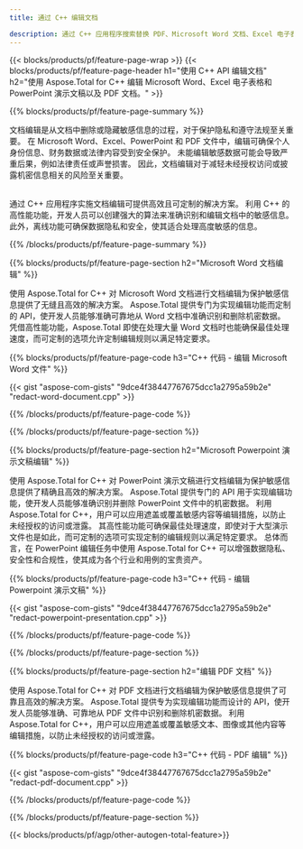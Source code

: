 ```yaml
---
title: 通过 C++ 编辑文档 

description: 通过 C++ 应用程序搜索替换 PDF、Microsoft Word 文档、Excel 电子表格和 PowerPoint 演示文稿数据。列出 C++ 代码
---
```


{{< blocks/products/pf/feature-page-wrap >}}
{{< blocks/products/pf/feature-page-header h1="使用 C++ API 编辑文档" h2="使用 Aspose.Total for C++ 编辑 Microsoft Word、Excel 电子表格和 PowerPoint 演示文稿以及 PDF 文档。" >}}

{{% blocks/products/pf/feature-page-summary %}}

文档编辑是从文档中删除或隐藏敏感信息的过程，对于保护隐私和遵守法规至关重要。 在 Microsoft Word、Excel、PowerPoint 和 PDF 文件中，编辑可确保个人身份信息、财务数据或法律内容受到安全保护。 未能编辑敏感数据可能会导致严重后果，例如法律责任或声誉损害。 因此，文档编辑对于减轻未经授权访问或披露机密信息相关的风险至关重要。<br /><br />

通过 C++ 应用程序实施文档编辑可提供高效且可定制的解决方案。 利用 C++ 的高性能功能，开发人员可以创建强大的算法来准确识别和编辑文档中的敏感信息。 此外，离线功能可确保数据隐私和安全，使其适合处理高度敏感的信息。 

{{% /blocks/products/pf/feature-page-summary  %}}

{{% blocks/products/pf/feature-page-section  h2="Microsoft Word 文档编辑" %}}

使用 Aspose.Total for C++ 对 Microsoft Word 文档进行文档编辑为保护敏感信息提供了无缝且高效的解决方案。 Aspose.Total 提供专门为实现编辑功能而定制的 API，使开发人员能够准确可靠地从 Word 文档中准确识别和删除机密数据。 凭借高性能功能，Aspose.Total 即使在处理大量 Word 文档时也能确保最佳处理速度，而可定制的选项允许定制编辑规则以满足特定要求。

{{% blocks/products/pf/feature-page-code h3="C++ 代码 - 编辑 Microsoft Word 文件" %}}

{{< gist "aspose-com-gists" "9dce4f38447767675dcc1a2795a59b2e" "redact-word-document.cpp" >}}

{{% /blocks/products/pf/feature-page-code  %}}

{{% /blocks/products/pf/feature-page-section %}}

{{% blocks/products/pf/feature-page-section  h2="Microsoft Powerpoint 演示文稿编辑" %}}

使用 Aspose.Total for C++ 对 PowerPoint 演示文稿进行文档编辑为保护敏感信息提供了精确且高效的解决方案。 Aspose.Total 提供专门的 API 用于实现编辑功能，使开发人员能够准确识别并删除 PowerPoint 文件中的机密数据。 利用 Aspose.Total for C++，用户可以应用遮盖或覆盖敏感内容等编辑措施，以防止未经授权的访问或泄露。 其高性能功能可确保最佳处理速度，即使对于大型演示文件也是如此，而可定制的选项可实现定制的编辑规则以满足特定要求。 总体而言，在 PowerPoint 编辑任务中使用 Aspose.Total for C++ 可以增强数据隐私、安全性和合规性，使其成为各个行业和用例的宝贵资产。

{{% blocks/products/pf/feature-page-code h3="C++ 代码 - 编辑 Powerpoint 演示文稿" %}}

{{< gist "aspose-com-gists" "9dce4f38447767675dcc1a2795a59b2e" "redact-powerpoint-presentation.cpp" >}}

{{% /blocks/products/pf/feature-page-code  %}}

{{% /blocks/products/pf/feature-page-section %}}


{{% blocks/products/pf/feature-page-section  h2="编辑 PDF 文档" %}}

使用 Aspose.Total for C++ 对 PDF 文档进行文档编辑为保护敏感信息提供了可靠且高效的解决方案。 Aspose.Total 提供专为实现编辑功能而设计的 API，使开发人员能够准确、可靠地从 PDF 文件中识别和删除机密数据。 利用 Aspose.Total for C++，用户可以应用遮盖或覆盖敏感文本、图像或其他内容等编辑措施，以防止未经授权的访问或泄露。

{{% blocks/products/pf/feature-page-code h3="C++ 代码 - PDF 编辑" %}}

{{< gist "aspose-com-gists" "9dce4f38447767675dcc1a2795a59b2e" "redact-pdf-document.cpp" >}}

{{% /blocks/products/pf/feature-page-code  %}}

{{% /blocks/products/pf/feature-page-section %}}

{{< blocks/products/pf/agp/other-autogen-total-feature>}}